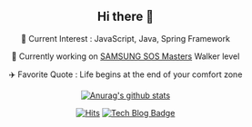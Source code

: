 <div align=center>

## Hi there 👋

🌱 Current Interest : JavaScript, Java, Spring Framework

🔭 Currently working on [SAMSUNG SOS Masters](https://opensource.samsung.com/community/master/masterList) Walker level

✈️ Favorite Quote : Life begins at the end of your comfort zone

[![Anurag's github stats](https://github-readme-stats.vercel.app/api?username=sowon-dev&hide=stars&show_icons=true&theme=vue)](https://github.com/anuraghazra/github-readme-stats)


[![Hits](https://hits.seeyoufarm.com/api/count/incr/badge.svg?url=https%3A%2F%2Fgithub.com%2Fsowon-dev%2Fhit-counter)](https://hits.seeyoufarm.com)
[![Tech Blog Badge](http://img.shields.io/badge/-Tech%20blog-black?style=flat-square&logo=github&link=https://sowon-dev.github.io/)](https://sowon-dev.github.io/)


</div>

<!--
[![Top Langs](https://github-readme-stats.vercel.app/api/top-langs/?username=sowon-dev&layout=compact&theme=algolia)](https://github.com/anuraghazra/github-readme-stats)
-->
